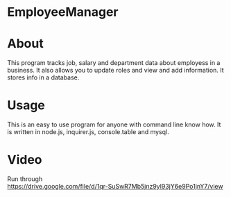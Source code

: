 # EmployeeManager
# About 
  This program tracks job, salary and department data about employess in a business. It also allows you to update roles and view and add information.
  It stores info in a database.

# Usage
   This is an easy to use program for anyone with command line know how. It is written in node.js, inquirer.js, console.table and mysql.
# Video 
   Run through   
   https://drive.google.com/file/d/1qr-SuSwR7Mb5jnz9yl93jY6e9Po1jnY7/view
   
   
